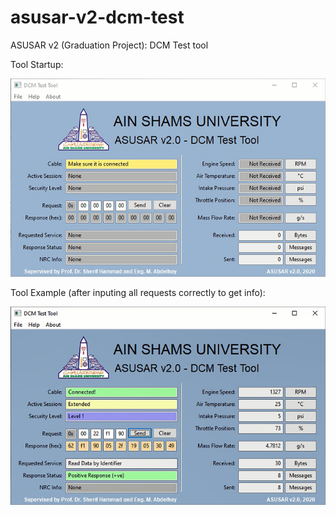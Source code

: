 # asusar-v2-dcm-test
ASUSAR v2 (Graduation Project): DCM Test tool

Tool Startup:

![datei](documentation/initial.png)


Tool Example (after inputing all requests correctly to get info):

![datei](documentation/final-test.png)
